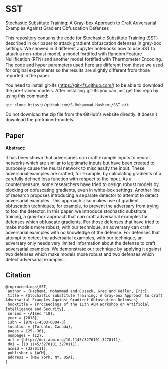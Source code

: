 # SST
Stochastic Substitute Training: A Gray-box Approach to Craft Adversarial Examples Against Gradient Obfuscation Defenses

This repository contains the code for Stochastic Substitute Training (SST) described in our paper to attack gradient obfuscation defenses in grey-box settings. We showed in 3 different Jupyter notebooks how to use SST to attack a non-robust model, a model fortified with Random Feature Nullification (RFN) and another model fortified with Thermometer Encoding. The code and hyper parameters used here are different from those we used for original experiments so the results are slightly different from those reported in the paper.

You need to install git-lfs (https://git-lfs.github.com/) to be able to download the pre-trained models.
After installing git-lfs you can just get this repo by using this command: 
```
git clone https://github.com/S-Mohammad-Hashemi/SST.git
```
Do not download the zip file from the GitHub's website directly. It doesn't download the pretrained-models.
## Paper

**Abstract:**

It has been shown that adversaries can craft example inputs to neural networks which are similar to legitimate inputs but have been created to purposely cause the neural network to misclassify the input. These adversarial examples are crafted, for example, by calculating gradients of a carefully defined loss function with respect to the input. As a countermeasure, some researchers have tried to design robust models by blocking or obfuscating gradients, even in white-box settings. Another line of research proposes introducing a separate detector to attempt to detect adversarial examples. This approach also makes use of gradient obfuscation techniques, for example, to prevent the adversary from trying to fool the detector. In this paper, we introduce stochastic substitute training, a gray-box approach that can craft adversarial examples for defenses which obfuscate gradients. For those defenses that have tried to make models more robust, with our technique, an adversary can craft adversarial examples with no knowledge of the defense. For defenses that attempt to detect the adversarial examples, with our technique, an adversary only needs very limited information about the defense to craft adversarial examples. We demonstrate our technique by applying it against two defenses which make models more robust and two defenses which detect adversarial examples.

## Citation

```
@inproceedings{SST,
 author = {Hashemi, Mohammad and Cusack, Greg and Keller, Eric},
 title = {Stochastic Substitute Training: A Gray-box Approach to Craft Adversarial Examples Against Gradient Obfuscation Defenses},
 booktitle = {Proceedings of the 11th ACM Workshop on Artificial Intelligence and Security},
 series = {AISec '18},
 year = {2018},
 isbn = {978-1-4503-6004-3},
 location = {Toronto, Canada},
 pages = {25--36},
 numpages = {12},
 url = {http://doi.acm.org/10.1145/3270101.3270111},
 doi = {10.1145/3270101.3270111},
 acmid = {3270111},
 publisher = {ACM},
 address = {New York, NY, USA},
} 

```
